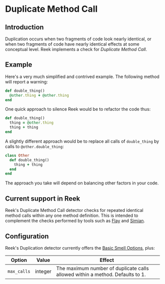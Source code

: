 # Duplicate Method Call

## Introduction

Duplication occurs when two fragments of code look nearly identical, or when two fragments of code have nearly identical effects at some conceptual level.
Reek implements a check for _Duplicate Method Call_.

## Example

Here's a very much simplified and contrived example. The following method will report a warning:

```Ruby
def double_thing()
  @other.thing + @other.thing
end
```

One quick approach to silence Reek would be to refactor the code thus:

```Ruby
def double_thing()
  thing = @other.thing
  thing + thing
end
```

A slightly different approach would be to replace all calls of `double_thing` by calls to `@other.double_thing`:

```Ruby
class Other
  def double_thing()
    thing + thing
  end
end
```

The approach you take will depend on balancing other factors in your code.

## Current support in Reek

Reek's Duplicate Method Call detector checks for repeated identical method calls within any one method definition. This is intended to complement the checks performed by tools such as [Flay](http://ruby.sadi.st/Flay.html) and [Simian](http://www.redhillconsulting.com.au/products/simian/).

## Configuration

Reek's Duplication detector currently offers the [Basic Smell Options](Basic-Smell-Options.md), plus:

Option | Value | Effect
-------|-------|-------
`max_calls` |  integer | The maximum number of duplicate calls allowed within a method. Defaults to 1.
